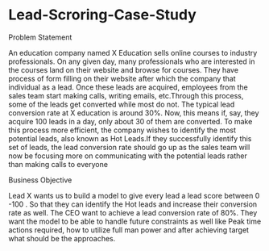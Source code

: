 # Lead-Scroring-Case-Study

Problem Statement

An education company named X Education sells online courses to industry professionals. On any given day, many professionals who are interested in the courses land on their website 
and browse for courses. They have process of form filling on their website after which the company that individual as a lead. Once these leads are acquired, employees from the sales
team start making calls, writing emails, etc.Through this process, some of the leads get converted while most do not. The typical lead conversion rate at X education is around 30%.
Now, this means if, say, they acquire 100 leads in a day, only about 30 of them are converted. To make this process more efficient, the company wishes to identify the most potential leads, 
also known as Hot Leads.If they successfully identify this set of leads, the lead conversion rate should go up as the sales team will now be focusing more on communicating with 
the potential leads rather than making calls to everyone

Business Objective

Lead X wants us to build a model to give every lead a lead score between 0 -100 . So that they can identify the Hot leads and increase their conversion rate as well. 
The CEO want to achieve a lead conversion rate of 80%. They want the model to be able to handle future constraints as well like Peak time actions required, how to utilize full man 
power and after achieving target what should be the approaches.
